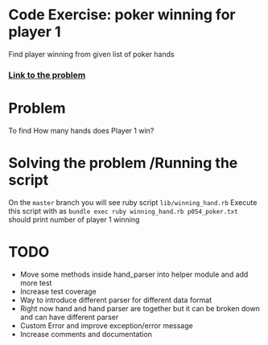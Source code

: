 # Code Exercise: poker winning for player 1
Find player winning from given list of poker hands

### [Link to the problem](https://projecteuler.net/problem=54)
# Problem
To find How many hands does Player 1 win?

# Solving the problem /Running the script

On the ```master``` branch you will see ruby script `lib/winning_hand.rb`
Execute this script with as
` bundle exec ruby winning_hand.rb p054_poker.txt ` should print number of player 1 winning

# TODO

- Move some methods inside hand_parser into helper module and add more test
- Increase test coverage
- Way to introduce different parser for different data format
- Right now hand and hand parser are together but it can be broken down and can have different parser
- Custom Error and improve exception/error message
- Increase comments and documentation